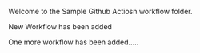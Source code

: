 Welcome to the Sample Github Actiosn workflow folder.

New Workflow has been added

One more workflow has been added.....

